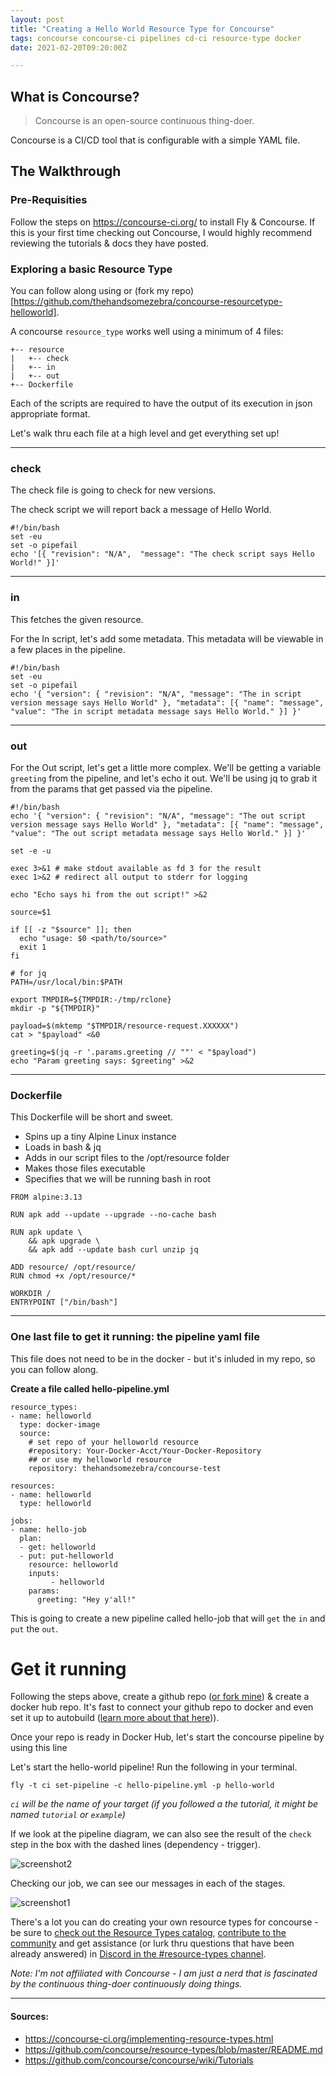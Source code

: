 ```yaml
---
layout: post
title: "Creating a Hello World Resource Type for Concourse"
tags: concourse concourse-ci pipelines cd-ci resource-type docker
date: 2021-02-20T09:20:00Z

---
```



## What is Concourse?

> Concourse is an open-source continuous thing-doer.

Concourse is a CI/CD tool that is configurable with a simple YAML file.




## The Walkthrough


### Pre-Requisities

Follow the steps on https://concourse-ci.org/ to install Fly & Concourse.
If this is your first time checking out Concourse, I would highly recommend reviewing the tutorials & docs they have posted.

### Exploring a basic Resource Type

You can follow along using or (fork my repo)[https://github.com/thehandsomezebra/concourse-resourcetype-helloworld].

A concourse `resource_type` works well using a minimum of 4 files:

```
+-- resource
|   +-- check
|   +-- in
|   +-- out
+-- Dockerfile
```

Each of the scripts are required to have the output of its execution in json appropriate format.

Let's walk thru each file at a high level and get everything set up!

---



### check
The check file is going to check for new versions.

The check script we will report back a message of Hello World.
```
#!/bin/bash
set -eu
set -o pipefail
echo '[{ "revision": "N/A",  "message": "The check script says Hello World!" }]'
```

---



### in

This fetches the given resource.

For the In script, let's add some metadata.  This metadata will be viewable in a few places in the pipeline.
```
#!/bin/bash
set -eu
set -o pipefail
echo '{ "version": { "revision": "N/A", "message": "The in script version message says Hello World" }, "metadata": [{ "name": "message", "value": "The in script metadata message says Hello World." }] }'

```

---



### out

For the Out script, let's get a little more complex.  We'll be getting a variable `greeting` from the pipeline, and let's echo it out.
We'll be using jq to grab it from the params that get passed via the pipeline.


```
#!/bin/bash
echo '{ "version": { "revision": "N/A", "message": "The out script version message says Hello World" }, "metadata": [{ "name": "message", "value": "The out script metadata message says Hello World." }] }'

set -e -u

exec 3>&1 # make stdout available as fd 3 for the result
exec 1>&2 # redirect all output to stderr for logging

echo "Echo says hi from the out script!" >&2

source=$1

if [[ -z "$source" ]]; then
  echo "usage: $0 <path/to/source>"
  exit 1
fi

# for jq
PATH=/usr/local/bin:$PATH

export TMPDIR=${TMPDIR:-/tmp/rclone}
mkdir -p "${TMPDIR}"

payload=$(mktemp "$TMPDIR/resource-request.XXXXXX")
cat > "$payload" <&0

greeting=$(jq -r '.params.greeting // ""' < "$payload")
echo "Param greeting says: $greeting" >&2
```

---



### Dockerfile

This Dockerfile will be short and sweet. 

- Spins up a tiny Alpine Linux instance
- Loads in bash & jq
- Adds in our script files to the /opt/resource folder
- Makes those files executable 
- Specifies that we will be running bash in root

```
FROM alpine:3.13

RUN apk add --update --upgrade --no-cache bash

RUN apk update \
    && apk upgrade \
    && apk add --update bash curl unzip jq

ADD resource/ /opt/resource/
RUN chmod +x /opt/resource/*

WORKDIR /
ENTRYPOINT ["/bin/bash"]
```



---



### One last file to get it running: the pipeline yaml file

This file does not need to be in the docker - but it's inluded in my repo, so you can follow along.

**Create a file called hello-pipeline.yml**

```
resource_types:
- name: helloworld
  type: docker-image
  source:
    # set repo of your helloworld resource
    #repository: Your-Docker-Acct/Your-Docker-Repository
    ## or use my helloworld resource
    repository: thehandsomezebra/concourse-test

resources:
- name: helloworld
  type: helloworld

jobs:
- name: hello-job
  plan:
  - get: helloworld
  - put: put-helloworld
    resource: helloworld
    inputs:
         - helloworld
    params:
      greeting: "Hey y'all!"
```

This is going to create a new pipeline called hello-job that will `get` the `in` and `put` the `out`.


# Get it running
Following the steps above, create a github repo ([or fork mine](https://github.com/thehandsomezebra/concourse-resourcetype-helloworld)) & create a docker hub repo. It's fast to connect your github repo to docker and even set it up to autobuild ([learn more about that here](https://docs.docker.com/docker-hub/builds/))).

Once your repo is ready in Docker Hub, let's start the concourse pipeline by using this line


Let's start the hello-world pipeline!
Run the following in your terminal.

```
fly -t ci set-pipeline -c hello-pipeline.yml -p hello-world
```
_`ci` will be the name of your target (if you followed a the tutorial, it might be named `tutorial` or `example`)_

If we look at the pipeline diagram, we can also see the result of the `check` step in the box with the dashed lines (dependency - trigger).


![screenshot2](../assets/screenshot2.png)




Checking our job, we can see our messages in each of the stages.

![screenshot1](../assets/screenshot1.png)



There's a lot you can do creating your own resource types for concourse - be sure to [check out the Resource Types catalog](https://resource-types.concourse-ci.org/), [contribute to the community](https://github.com/concourse/resource-types/blob/master/README.md) and get assistance (or lurk thru questions that have been already answered) in [Discord in the #resource-types channel](https://discord.gg/MeRxXKW).







_Note: I'm not affiliated with Concourse - I am just a nerd that is fascinated by the continuous thing-doer continuously doing things._

---
#### Sources:

- https://concourse-ci.org/implementing-resource-types.html
- https://github.com/concourse/resource-types/blob/master/README.md
- https://github.com/concourse/concourse/wiki/Tutorials
